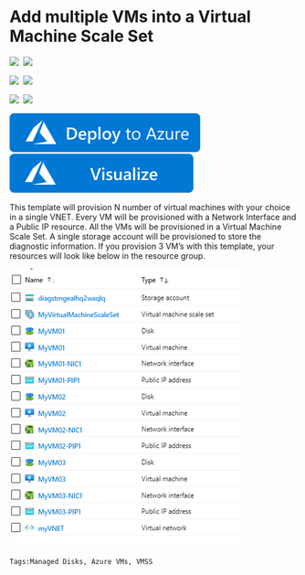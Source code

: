 # Add multiple VMs into a Virtual Machine Scale Set

<IMG SRC="https://azurequickstartsservice.blob.core.windows.net/badges/201-vm-vmss-orchestrator/PublicLastTestDate.svg" />&nbsp;
<IMG SRC="https://azurequickstartsservice.blob.core.windows.net/badges/201-vm-vmss-orchestrator/PublicDeployment.svg" />&nbsp;

<IMG SRC="https://azurequickstartsservice.blob.core.windows.net/badges/201-vm-vmss-orchestrator/FairfaxLastTestDate.svg" />&nbsp;
<IMG SRC="https://azurequickstartsservice.blob.core.windows.net/badges/201-vm-vmss-orchestrator/FairfaxDeployment.svg" />&nbsp;

<IMG SRC="https://azurequickstartsservice.blob.core.windows.net/badges/201-vm-vmss-orchestrator/BestPracticeResult.svg" />&nbsp;
<IMG SRC="https://azurequickstartsservice.blob.core.windows.net/badges/201-vm-vmss-orchestrator/CredScanResult.svg" />&nbsp;

<a href="https://portal.azure.com/#create/Microsoft.Template/uri/https%3A%2F%2Fraw.githubusercontent.com%2FAzure%2Fazure-quickstart-templates%2Fmaster%2F201-vm-vmss-orchestrator%2Fazuredeploy.json" target="_blank">
  <img src="https://raw.githubusercontent.com/Azure/azure-quickstart-templates/master/1-CONTRIBUTION-GUIDE/images/deploytoazure.svg?sanitize=true"/>
</a>
<a href="http://armviz.io/#/?load=https%3A%2F%2Fraw.githubusercontent.com%2FAzure%2Fazure-quickstart-templates%2Fmaster%2F201-vm-vmss-orchestrator%2Fazuredeploy.json" target="_blank">
  <img src="https://raw.githubusercontent.com/Azure/azure-quickstart-templates/master/1-CONTRIBUTION-GUIDE/images/visualizebutton.svg?sanitize=true"/>
</a>

This template will provision N number of virtual machines with your choice in a single VNET. Every VM will be provisioned with a Network Interface and a Public IP resource. All the VMs will be provisioned in a Virtual Machine Scale Set. A single storage account will be provisioned to store the diagnostic information. 
If you provision 3 VM’s with this template, your resources will look like below in the resource group. 

![template resources](images/resources.png "template resource objects")

`Tags:Managed Disks, Azure VMs, VMSS`

